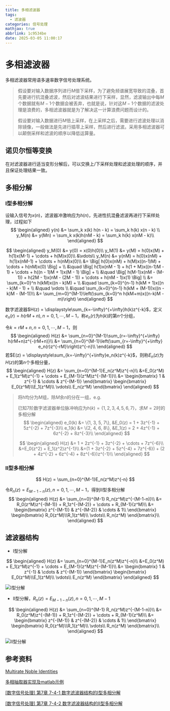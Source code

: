 ```yaml
---
title: 多相滤波器
tags:
  - 滤波器
categories: 信号处理
mathjax: true
abbrlink: 1c9534be
date: 2025-03-05 11:00:17
---
```


# 多相滤波器

多相滤波器常用语多速率数字信号处理系统。

> 假设要对输入数据序列进行$M$倍下采样，为了避免频谱展宽导致的混叠，首先要进行抗混叠滤波，然后对滤波结果进行下采样，显然，滤波输出中每$M$个数据就有$M-1$个数据会被丢弃，也就是说，针对这$M-1$个数据的滤波处理是浪费的，多相滤波器就是为了解决这一计算浪费问题而设计的。
>
> 假设要对输入数据进行$M$倍上采样，在上采样之后，需要进行滤波处理以消除镜像，一般做法是先进行插零上采样，然后进行滤波。采用多相滤波器可以颠倒采样和滤波的顺序以降低运算量。

## 诺贝尔恒等变换

在对滤波器进行适当变形分解后，可以交换上/下采样处理和滤波处理的顺序，并且保证处理结果一致。

## 多相分解

### Ⅰ型多相分解

设输入信号为$x(n)$，滤波器冲激响应为$h(n)$，先进性抗混叠滤波再进行下采样处理，过程如下
$$
\begin{aligned}
y(n) &= \sum_k x(k) h(n - k) = \sum_k h(k) x(n - k) \\
y_M(n) &= y(Mn) = \sum_k x(k)h(nM - k) = \sum_k h(k) x(nM - k)\\
\end{aligned}
$$

$$
\begin{aligned}
y_M(0) &= y(0) = x(0)h(0)\\
y_M(1) &= y(M) = h(0)x(M) + h(1)x(M-1) + \cdots + h(M)x(0)\\
&\vdots\\
y_M(n) &= y(nM) = h(0)x(nM) + h(1)x(nM-1) + \cdots + h(nM)x(0)\\
&= \Big[ h(0)x(nM) + h(M)x((n-1)M) + \cdots + h(nM)x(0) \Big] + \\
&\quad \Big[ h(1)x(nM - 1) + h(1 + M)x((n-1)M - 1) + \cdots + h((n - 1)M + 1)x(M - 1) \Big] + \\
&\quad \Big[ h(M-1)x(nM - (M-1)) + h(2M - 1)x(nM - (2M - 1)) + \cdots + h(nM - 1)x(1) \Big] \\
&= \sum_{k=0}^n h(kM)x((n - k)M) + \\
&\quad \sum_{k=0}^{n-1} h(kM + 1)x((n - k)M - 1) + \\
&\quad \vdots \\
&\quad \sum_{k=0}^{n-1} h(kM + (M-1))x((n - k)M - (M-1))\\
&= \sum_{m=0}^{M-1}\left(\sum_{k=0}^n h(kM+m)x((n-k)M - m)\right)
\end{aligned}
$$

数字滤波器$H(z) = \displaystyle\sum_{k=-\infty}^{+\infty}h(k)z^{-k}$，定义$e_n(r) = h(rM+n), n = 0, 1, \cdots, M-1$，称$e_n(r)$为$h(k)$的第$n$个分组，

令$k=rM+n, n = 0,1,\cdots, M-1$，则
$$
\begin{aligned}
H(z) &= \sum_{n=0}^{M-1}\sum_{r=-\infty}^{+\infty} h(rM+n)z^{-(rM+n)}\\
&= \sum_{n=0}^{M-1}\left(\sum_{r=-\infty}^{+\infty} e_n(r)z^{-rM}\right)z^{-n}\\
\end{aligned}
$$
若$E(z) = \displaystyle\sum_{k=-\infty}^{+\infty}e_n(k)z^{-k}$，则称$E_n(z)$为$H(z)$的第$n$个多相分量，
$$
\begin{aligned}
H(z) &= \sum_{n=0}^{M-1}E_n(z^M)z^{-n}\\
&=E_0(z^M) + E_1(z^M)z^{-1} + \cdots + E_{M-1}(z^M)z^{-(M-1)}\\
&= 
\begin{bmatrix}
1 & z^{-1} & \cdots & z^{-(M-1)}
\end{bmatrix}
\begin{bmatrix}
E_0(z^M)\\E_1(z^M)\\ \vdots\\ E_n(z^M)
\end{bmatrix}
\end{aligned}
$$

> 将$h$均分为$M$组，除$M$余$n$的分在一组，e.g.
>
> 已知$7$阶数字滤波器单位脉冲响应为$h(k)=\{1,2,3,4,5,6,7\}$，求$M=2$时的多相分解
> $$
> \begin{aligned}
> e_0(k) &= \{1, 3, 5, 7\}, &E_0(z) = 1 + 3z^{-1} + 5z^{-2} + 7z^{-3}\\
> e_1(k) &= \{2, 4, 6, 8\}, &E_1(z) = 2 + 4z^{-1} + 6z^{-2} + 8z^{-3}\\
> \end{aligned}
> $$
>
> $$
> \begin{aligned}
> H(z) &= 1 + 2z^{-1} + 3z^{-2} + \cdots + 7z^{-6}\\
> &=E_0(z^2) + E_1(z^2)z^{-1}\\
> &=(1 + 3z^{-2} + 5z^{-4} + 7z^{-6}) + (2 + 4z^{-2} + 6z^{-4} + 8z^{-6})z^{-1}\\
> \end{aligned}
> $$

### Ⅱ型多相分解

$$
H(z) = \sum_{n=0}^{M-1}E_n(z^M)z^{-n}
$$

令$R_n(z) = E_{M-1-n}(z), n = 0, 1, \cdots, M-1$，得到Ⅱ型多相分解
$$
\begin{aligned}
H(z) &= \sum_{n=0}^{M-1} R_n(z^M)z^{-(M-1-n)}\\
&= R_0(z^M)z^{-(M-1)} + R_1z^{-(M-2)} + \cdots + R_{M-1}(z^M)\\
&= 
\begin{bmatrix}
z^{-(M-1)} & z^{-(M-2)} & \cdots & 1\\
\end{bmatrix}
\begin{bmatrix}
R_0(z^M)\\R_1(z^M)\\ \vdots\\ R_n(z^M)
\end{bmatrix}\\
\end{aligned}
$$

## 滤波器结构

- Ⅰ型分解

$$
\begin{aligned}
H(z) &= \sum_{n=0}^{M-1}E_n(z^M)z^{-n}\\
&=E_0(z^M) + E_1(z^M)z^{-1} + \cdots + E_{M-1}(z^M)z^{-(M-1)}\\
&= 
\begin{bmatrix}
1 & z^{-1} & \cdots & z^{-(M-1)}
\end{bmatrix}
\begin{bmatrix}
E_0(z^M)\\E_1(z^M)\\ \vdots\\ E_n(z^M)
\end{bmatrix}
\end{aligned}
$$

![Ⅰ型分解](https://cdn.jsdelivr.net/gh/Euler0525/tube/ct/poly_1.webp)

- Ⅱ型分解，$R_n(z) = E_{M-1-n}(z), n = 0, 1, \cdots, M-1$

$$
\begin{aligned}
H(z) &= \sum_{n=0}^{M-1} R_n(z^M)z^{-(M-1-n)}\\
&= R_0(z^M)z^{-(M-1)} + R_1z^{-(M-2)} + \cdots + R_{M-1}(z^M)\\
&= 
\begin{bmatrix}
z^{-(M-1)} & z^{-(M-2)} & \cdots & 1\\
\end{bmatrix}
\begin{bmatrix}
R_0(z^M)\\R_1(z^M)\\ \vdots\\ R_n(z^M)
\end{bmatrix}\\
\end{aligned}
$$

![Ⅱ型分解](https://cdn.jsdelivr.net/gh/Euler0525/tube/ct/poly_2.webp)

## 参考资料

[Multirate Noble Identities](https://ccrma.stanford.edu/~jos/sasp/Multirate_Noble_Identities.html)

[多相抽取器实现及matlab示例](https://blog.csdn.net/chenxy_bwave/article/details/119104049)

[[数字信号处理] 第7章 7-4-1 数字滤波器结构的I型多相分解](https://www.bilibili.com/video/BV1xd4y1Z7ec/?spm_id_from=333.337.search-card.all.click&vd_source=73283a904d0283e872302ad0b415f303)

[[数字信号处理] 第7章 7-4-2 数字滤波器结构的II型多相分解](https://www.bilibili.com/video/BV1Qg4y1V7x9?spm_id_from=333.788.player.switch&vd_source=73283a904d0283e872302ad0b415f303)
